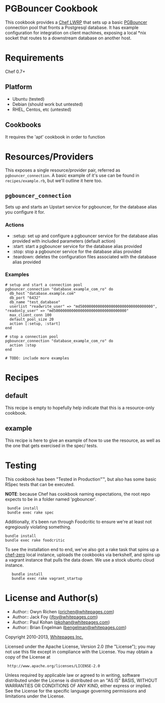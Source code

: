 PGBouncer Cookbook
==================

This cookbook provides a [Chef LWRP](http://docs.opscode.com/lwrp.html) that sets up 
a basic [PGBouncer](http://wiki.postgresql.org/wiki/PgBouncer) connection pool that 
fronts a Postgresql database.  It has example configuration for integration on client machines,
exposing a local *nix socket that routes to a downstream database on another host.

Requirements
============

Chef 0.7+

Platform
--------

* Ubuntu (tested)
* Debian (should work but untested)
* RHEL, Centos, etc (untested)

Cookbooks
---------

It requires the 'apt' cookbook in order to function

Resources/Providers
===================

This exposes a single resource/provider pair, referred as `pgbouncer_connection`.  A basic 
example of it's use can be found in `recipes/example.rb`, but we'll outline it here too.

`pgbouncer_connection`
----------------------

Sets up and starts an Upstart service for pgbouncer, for the database alias you configure it for.

### Actions
- :setup: set up and configure a pgbouncer service for the database alias provided with included parameters (default action)
- :start: start a pgbouncer service for the database alias provided
- :stop: stop a pgbouncer service for the database alias provided
- :teardown: deletes the configuration files associated with the database alias provided

### Examples
    # setup and start a connection pool
    pgbouncer_connection "database_example_com_ro" do
      db_host "database.example.com"
      db_port "6432"
      db_name "test_database"
      userlist "readwrite_user" => "md500000000000000000000000000000000", "readonly_user" => "md500000000000000000000000000000000"
      max_client_conn 100
      default_pool_size 20
      action [:setup, :start]
    end

    # stop a connection pool
    pgbouncer_connection "database_example_com_ro" do
      action :stop
    end

    # TODO: include more examples

Recipes
=======

default
-------

This recipe is empty to hopefully help indicate that this is a resource-only cookbook.

example
-------

This recipe is here to give an example of how to use the resource, as well as the one that
gets exercised in the spec/ tests.

Testing
=======

This cookbook has been "Tested in Production"&trade;, but also has some basic RSpec tests
that can be executed.

**NOTE**: because Chef has cookbook naming expectations, the root repo expects to be in a folder
named 'pgbouncer'.

     bundle install
     bundle exec rake spec

Additionally, it's been run through Foodcritic to ensure we're at least not egregiously violating
something.

	bundle install
	bundle exec rake foodcritic

To see the installation end to end, we've also got a rake task that spins up a [chef-zero](https://github.com/jkeiser/chef-zero)
local instance, uploads the cookbooks via berkshelf, and spins up a vagrant instance that pulls the data down.  We use a stock
ubuntu cloud instance.

       bundle install
       bundle exec rake vagrant_startup

License and Author(s)
=====================

- Author:: Owyn Richen (<orichen@whitepages.com>)
- Author:: Jack Foy (<jfoy@whitepages.com>)
- Author:: Paul Kohan (<pkohan@whitepages.com>)
- Author:: Brian Engelman (<bengelman@whitepages.com>)

Copyright 2010-2013, [Whitepages Inc.](http://www.whitepages.com/)

Licensed under the Apache License, Version 2.0 (the "License");
you may not use this file except in compliance with the License.
You may obtain a copy of the License at

     http://www.apache.org/licenses/LICENSE-2.0

Unless required by applicable law or agreed to in writing, software
distributed under the License is distributed on an "AS IS" BASIS,
WITHOUT WARRANTIES OR CONDITIONS OF ANY KIND, either express or implied.
See the License for the specific language governing permissions and
limitations under the License.
